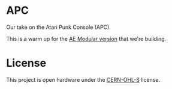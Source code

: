 # APC
Our take on the Atari Punk Console (APC).

This is a warm up for the [AE Modular version](https://clectric.diy/APC-AE) that we're building.

# License
This project is open hardware under the [CERN-OHL-S](https://gitlab.com/ohwr/project/cernohl/-/wikis/uploads/b236492596cfc91c12def7d50bbf7da0/cern_ohl_s_v2.pdf) license.
